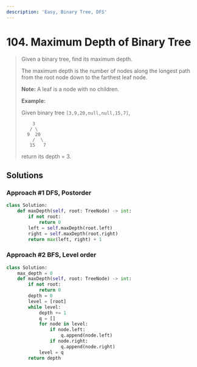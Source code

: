 ```yaml
---
description: 'Easy, Binary Tree, DFS'
---
```


# 104. Maximum Depth of Binary Tree

> Given a binary tree, find its maximum depth.
>
> The maximum depth is the number of nodes along the longest path from the root node down to the farthest leaf node.
>
> **Note:** A leaf is a node with no children.
>
> **Example:**
>
> Given binary tree `[3,9,20,null,null,15,7]`,
>
> ```text
>     3
>    / \
>   9  20
>     /  \
>    15   7
> ```
>
> return its depth = 3.

## Solutions

### Approach \#1 DFS, Postorder

```python
class Solution:
    def maxDepth(self, root: TreeNode) -> int:
        if not root:
            return 0
        left = self.maxDepth(root.left)
        right = self.maxDepth(root.right)
        return max(left, right) + 1
```

### Approach \#2 BFS, Level order

```python
class Solution:
    max_depth = 0
    def maxDepth(self, root: TreeNode) -> int:
        if not root:
            return 0
        depth = 0
        level = [root]
        while level:
            depth += 1
            q = []
            for node in level:
                if node.left:
                    q.append(node.left)
                if node.right:
                    q.append(node.right)
            level = q
        return depth
```

